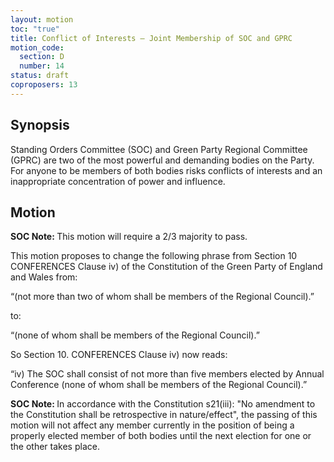 ```yaml
---
layout: motion
toc: "true"
title: Conflict of Interests – Joint Membership of SOC and GPRC
motion_code:
  section: D
  number: 14
status: draft
coproposers: 13
---
```

## Synopsis

Standing Orders Committee (SOC) and Green Party Regional Committee (GPRC) are two of the most powerful and demanding bodies on the Party. For anyone to be members of both bodies risks conflicts of interests and an inappropriate concentration of power and influence.

## Motion

<p class="alert d-inline-block alert-primary"><strong>SOC Note: </strong> This motion will require a 2/3 majority to pass.</p>

This motion proposes to change the following phrase from Section 10 CONFERENCES Clause iv) of the Constitution of the Green Party of England and Wales from:

“(not more than two of whom shall be members of the Regional Council).”

to:

“(none of whom shall be members of the Regional Council).”

So Section 10. CONFERENCES Clause iv) now reads:

“iv) The SOC shall consist of not more than five members elected by Annual Conference (none of whom shall be members of the Regional Council).”

<p class="alert d-inline-block alert-primary"><strong>SOC Note: </strong> In accordance with the Constitution s21(iii): "No amendment to the Constitution shall be retrospective in nature/effect", the passing of this motion will not affect any member currently in the position of being a properly elected member of both bodies until the next election for one or the other takes place.</p>